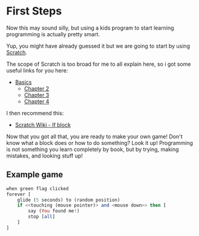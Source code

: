 # First Steps
Now this may sound silly, but using a kids program to start learning programming is actually pretty smart.

Yup, you might have already guessed it but we are going to start by using [Scratch](https://scratch.mit.edu).

The scope of Scratch is too broad for me to all explain here, so i got some
useful links for you here:

- [Basics](https://pinnguaq.com/learn/scratch-basics-episode-1/)
    - [Chapter 2](https://pinnguaq.com/learn/scratch-basics-episode-2/)
    - [Chapter 3](https://pinnguaq.com/learn/scratch-basics-episode-3/)
    - [Chapter 4](https://pinnguaq.com/learn/scratch-basics-episode-4/)

I then recommend this:
- [Scratch Wiki - If block](https://en.scratch-wiki.info/wiki/If_()_Then_(block))

Now that you got all that, you are ready to make your own game! Don't know what a block does or how to do something?
Look it up! Programming is not something you learn completely by book, but by trying, making mistakes, and looking
stuff up!

## Example game
```haskell
when green flag clicked
forever [
    glide (5 seconds) to (random position)
    if <<touching (mouse pointer)> and <mouse down>> then [
        say (You found me!)
        stop [all]
    ]
]
```
